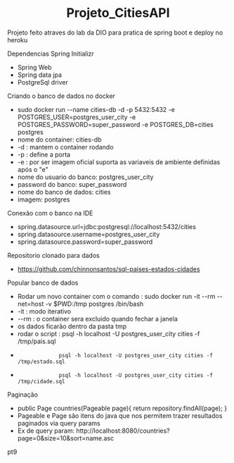 <h1 align="center"> Projeto_CitiesAPI </h1>
Projeto feito atraves do lab da DIO para pratica de spring boot e deploy no heroku

Dependencias Spring Initializr
* Spring Web
* Spring data jpa
* PostgreSql driver

Criando o banco de dados no docker
* sudo docker run --name cities-db -d -p 5432:5432 -e POSTGRES_USER=postgres_user_city -e POSTGRES_PASSWORD=super_password -e POSTGRES_DB=cities postgres
* nome do container: cities-db
* -d : mantem o container rodando
* -p : define a porta
* -e : por ser imagem oficial suporta as variaveis de ambiente definidas após o "e"
* nome do usuario do banco: postgres_user_city
* password do banco: super_password
* nome do banco de dados: cities
* imagem: postgres

Conexão com o banco na IDE
 * spring.datasource.url=jdbc:postgresql://localhost:5432/cities
 * spring.datasource.username=postgres_user_city
 * spring.datasource.password=super_password

Repositorio clonado para dados
 * https://github.com/chinnonsantos/sql-paises-estados-cidades

Popular banco de dados
 * Rodar um novo container com o comando : sudo docker run -it --rm --net=host -v $PWD:/tmp postgres /bin/bash
 * -it : modo iterativo 
 * --rm : o container sera excluido quando fechar a janela
 * os dados ficarão dentro da pasta tmp
 * rodar o script : psql -h localhost -U postgres_user_city cities -f /tmp/pais.sql
 *                  psql -h localhost -U postgres_user_city cities -f /tmp/estado.sql
 *                  psql -h localhost -U postgres_user_city cities -f /tmp/cidade.sql

Paginação
 * public Page<Country> countries(Pageable page){
      return repository.findAll(page);
  }
 * Pageable e Page são itens do java que nos permitem trazer resultados paginados via query params
 * Ex de query param: http://localhost:8080/countries?page=0&size=10&sort=name.asc
  
  pt9
